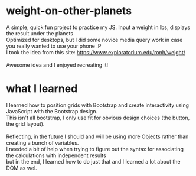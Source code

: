 
# weight-on-other-planets
A simple, quick fun project to practice my JS. Input a weight in lbs, displays the result under the planets <br>
Optimized for desktops, but I did some novice media query work in case you really wanted to use your phone :P
<br>
I took the idea from this site: https://www.exploratorium.edu/ronh/weight/ <br><br>
Awesome idea and I enjoyed recreating it! 

# what I learned
I learned how to position grids with Bootstrap and create interactivity using JavaScript with the Bootstrap design.  <br>
This isn't all bootstrap, I only use fit for obvious design choices (the button, the grid layout). <br>
<br>
Reflecting, in the future I should and will be using more Objects rather than creating a bunch of variables.<br>
I needed a bit of help when trying to figure out the syntax for associating the calculations with independent results<br>
but in the end, I learned how to do just that and I learned a lot about the DOM as wel.
